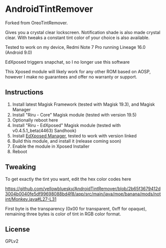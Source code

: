 # AndroidTintRemover

Forked from OreoTintRemover.

Gives you a crystal clear lockscreen. Notification shade is also made crystal clear. With tweaks a constant tint color of your choice is also available.

Tested to work on my device, Redmi Note 7 Pro running Lineage 16.0 (Android 9.0)

EdXposed triggers snapchat, so I no longer use this software

This Xposed module will likely work for any other ROM based on AOSP, however I make no guarantees and offer no warranty or support.

## Instructions

1. Install latest Magisk Framework (tested with Magisk 19.3), and Magisk Manager
2. Install "Riru - Core" Magisk module (tested with version 19.5)
3. Optionally reboot here
4. Install "Riru - EdXposed" Magisk module (tested with v0.4.5.1_beta(4463) Sandhook)
5. Install [EdXposed Manager](https://github.com/ElderDrivers/EdXposedManager/releases/tag/v4.5.1), tested to work with version linked
6. Build this module, and install it (release coming soon)
4. Enable the module in Xposed Installer
5. Reboot

## Tweaking

To get exactly the tint you want, edit the hex color codes here

https://github.com/yellowbluesky/AndroidTintRemover/blob/2b65f3679412d3004b0040fe5df99698088bd4f8/app/src/main/java/moe/banana/mods/notint/Monkey.java#L27-L31

First byte is the transparency (0x00 for transparent, 0xff for opaque), remaining three bytes is color of tint in RGB color format.

## License

GPLv2
